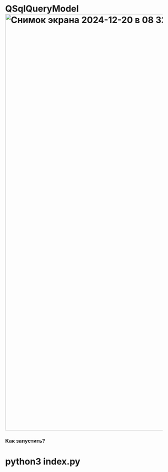 # QSqlQueryModel<img width="1327" alt="Снимок экрана 2024-12-20 в 08 32 07" src="https://github.com/user-attachments/assets/a58e1e32-f265-4fe1-a0ee-e277107fd8c9" />
### Как запустить?
# python3 index.py
